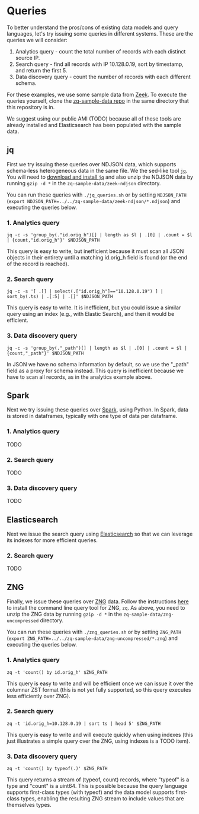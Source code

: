 # Queries
To better understand the pros/cons of existing data models and query languages, let's try issuing some queries in different systems. These are the queries we will consider:

1. Analytics query - count the total number of records with each distinct source IP.
2. Search query - find all records with IP 10.128.0.19, sort by timestamp, and return the first 5.
3. Data discovery query - count the number of records with each different schema.

For these examples, we use some sample data from [Zeek](https://zeek.org/). To execute the queries yourself, clone the [zq-sample-data repo](https://github.com/brimsec/zq-sample-data) in the same directory that this repository is in.

We suggest using our public AMI (TODO) because all of these tools are already installed and Elasticsearch has been populated with the sample data.


## jq

First we try issuing these queries over NDJSON data, which supports schema-less heterogeneous data in the same file. We the sed-like tool [`jq`](https://stedolan.github.io/jq/). You will need to [download and install `jq`](https://stedolan.github.io/jq/download/) and also unzip the NDJSON data by running `gzip -d *` in the `zq-sample-data/zeek-ndjson` directory.

You can run these queries with `./jq_queries.sh` or by setting `NDJSON_PATH` (`export NDJSON_PATH=../../zq-sample-data/zeek-ndjson/*.ndjson`) and executing the queries below.

### 1. Analytics query

`jq -c -s 'group_by(."id.orig_h")[] | length as $l | .[0] | .count = $l | {count,"id.orig_h"}' $NDJSON_PATH`

This query is easy to write, but inefficient because it must scan all JSON objects in their entirety until a matching id.orig_h field is found (or the end of the record is reached).


### 2. Search query

`jq -c -s '[ .[] | select(.["id.orig_h"]=="10.128.0.19") ] | sort_by(.ts) | .[:5] | .[]' $NDJSON_PATH`

This query is easy to write. It is inefficient, but you could issue a similar query using an index (e.g., with Elastic Search), and then it would be efficient.


### 3. Data discovery query

`jq -c -s 'group_by(."_path")[] | length as $l | .[0] | .count = $l | {count,"_path"}' $NDJSON_PATH`

In JSON we have no schema information by default, so we use the "_path" field as a proxy for schema instead. This query is inefficient because we have to scan all records, as in the analytics example above.


## Spark

Next we try issuing these queries over [Spark](https://spark.apache.org/), using Python. In Spark, data is stored in dataframes, typically with one type of data per dataframe.

### 1. Analytics query

TODO

### 2. Search query

TODO

### 3. Data discovery query

TODO


## Elasticsearch

Next we issue the search query using [Elasticsearch](https://www.elastic.co/) so that we can leverage its indexes for more efficient queries.

### 2. Search query

TODO


## ZNG
Finally, we issue these queries over [ZNG](https://github.com/brimsec/zq/blob/master/zng/docs/spec.md) data. Follow the instructions [here](https://github.com/brimsec/zq) to install the command line query tool for ZNG, `zq`. As above, you need to unzip the ZNG data by running `gzip -d *` in the `zq-sample-data/zng-uncompressed` directory.

You can run these queries with `./zng_queries.sh` or by setting `ZNG_PATH` (`export ZNG_PATH=../../zq-sample-data/zng-uncompressed/*.zng`) and executing the queries below.

### 1. Analytics query

`zq -t 'count() by id.orig_h' $ZNG_PATH`

This query is easy to write and will be efficient once we can issue it over the columnar ZST format (this is not yet fully supported, so this query executes less efficiently over ZNG).


### 2. Search query

`zq -t 'id.orig_h=10.128.0.19 | sort ts | head 5' $ZNG_PATH`

This query is easy to write and will execute quickly when using indexes (this just illustrates a simple query over the ZNG, using indexes is a TODO item).


### 3. Data discovery query

`zq -t 'count() by typeof(.)' $ZNG_PATH`

This query returns a stream of (typeof, count) records, where "typeof" is a type and "count" is a uint64. This is possible because the query language supports first-class types (with typeof) and the data model supports first-class types, enabling the resulting ZNG stream to include values that are themselves types.
